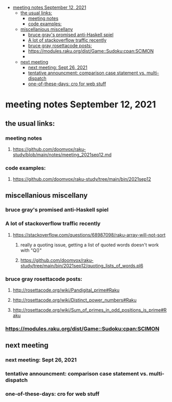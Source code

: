 - [meeting notes September 12, 2021](#orge4ff767)
  - [the usual links:](#orga79f27a)
    - [meeting notes](#orgb3c8711)
    - [code examples:](#orgc326d8f)
  - [miscellanious miscellany](#orgf5b3f29)
    - [bruce gray's promised anti-Haskell spiel](#org015ef09)
    - [A lot of stackoverflow traffic recently](#orgd06cdfe)
    - [bruce gray rosettacode posts:](#org716d12e)
    - [<https://modules.raku.org/dist/Game::Sudoku:cpan:SCIMON>](#org5879860)
    - [](#orge37703b)
  - [next meeting](#org482372a)
    - [next meeting: Sept 26, 2021](#org5727cda)
    - [tentative announcment: comparison case statement vs. multi-dispatch](#orgca64b56)
    - [one-of-these-days: cro for web stuff](#org59c4b28)


<a id="orge4ff767"></a>

# meeting notes September 12, 2021


<a id="orga79f27a"></a>

## the usual links:


<a id="orgb3c8711"></a>

### meeting notes

1.  <https://github.com/doomvox/raku-study/blob/main/notes/meeting_2021sep12.md>


<a id="orgc326d8f"></a>

### code examples:

1.  <https://github.com/doomvox/raku-study/tree/main/bin/2021sep12>


<a id="orgf5b3f29"></a>

## miscellanious miscellany


<a id="org015ef09"></a>

### bruce gray's promised anti-Haskell spiel


<a id="orgd06cdfe"></a>

### A lot of stackoverflow traffic recently

1.  <https://stackoverflow.com/questions/68987098/raku-array-will-not-sort>

    1.  really a quoting issue, getting a list of quoted words doesn't work with "Q()"
    
    2.  <https://github.com/doomvox/raku-study/tree/main/bin/2021sep12/quoting_lists_of_words.pl6>


<a id="org716d12e"></a>

### bruce gray rosettacode posts:

1.  <http://rosettacode.org/wiki/Pandigital_prime#Raku>

2.  <http://rosettacode.org/wiki/Distinct_power_numbers#Raku>

3.  <http://rosettacode.org/wiki/Sum_of_primes_in_odd_positions_is_prime#Raku>


<a id="org5879860"></a>

### <https://modules.raku.org/dist/Game::Sudoku:cpan:SCIMON>


<a id="orge37703b"></a>

### 


<a id="org482372a"></a>

## next meeting


<a id="org5727cda"></a>

### next meeting: Sept 26, 2021


<a id="orgca64b56"></a>

### tentative announcment: comparison case statement vs. multi-dispatch


<a id="org59c4b28"></a>

### one-of-these-days: cro for web stuff
